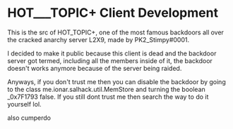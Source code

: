 # HOT___TOPIC+ Client Development

This is the src of HOT_TOPIC+, one of the most famous backdoors all over the cracked anarchy server L2X9, made by PK2_Stimpy#0001.


I decided to make it public because this client is dead and the backdoor server got termed, including all the members inside of it, the backdoor doesn't works anymore because of the server being raided.

Anyways, if you don't trust me then you can disable the backdoor by going to the class me.ionar.salhack.util.MemStore and turning the boolean _0x7F1793 false.
If you still dont trust me then search the way to do it yourself lol.

also cumperdo
